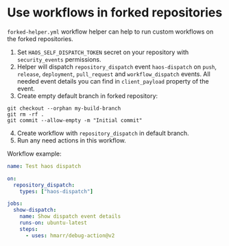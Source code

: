 # Use workflows in forked repositories

`forked-helper.yml` workflow helper can help to run custom workflows on the forked repositories.

1. Set `HAOS_SELF_DISPATCH_TOKEN` secret on your repository with `security_events` permissions.
2. Helper will dispatch `repository_dispatch` event `haos-dispatch` on `push`, `release`, `deployment`,
   `pull_request` and `workflow_dispatch` events. All needed event details you can find in `client_payload`
   property of the event.
3. Create empty default branch in forked repository:
```shell
git checkout --orphan my-build-branch
git rm -rf .
git commit --allow-empty -m "Initial commit"
```
4. Create workflow with `repository_dispatch` in default branch.
5. Run any need actions in this workflow.

Workflow example:
```yaml
name: Test haos dispatch

on:
  repository_dispatch:
    types: ["haos-dispatch"]

jobs:
  show-dispatch:
    name: Show dispatch event details
    runs-on: ubuntu-latest
    steps:
      - uses: hmarr/debug-action@v2
```

